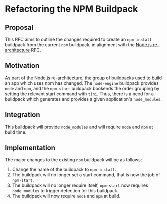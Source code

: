 # Refactoring the NPM Buildpack

## Proposal

This RFC aims to outline the changes required to create an `npm-install`
buildpack from the current `npm` buildpack, in alignment with the [Node.js
re-architecture](https://github.com/paketo-buildpacks/nodejs/blob/main/rfcs/0001-buildpacks-architecture.md)
RFC.

## Motivation

As part of the Node.js re-architecture, the group of buildpacks used to build
an app which uses npm has changed. The `node-engine` buildpack provides `node`
and `npm`, and the `npm-start` buildpack bookends the order grouping by setting
the relevant start command with `tini`. Thus, there is a need for a buildpack
which generates and provides a given application's `node_modules`.

## Integration

This buildpack will provide `node_modules` and will require `node` and `npm` at
build time.


## Implementation

The major changes to the existing `npm` buildpack will be as follows:

1. Change the name of the buildpack to `npm-install`.
2. The buildpack will no longer set a start command, that is now the job of
   `npm-start`.
3. The buildpack will no longer require itself, `npm-start` now requires
   `node_modules` to trigger detection for this buildpack.
4. The buildpack will now require `node` and `npm` at build.
